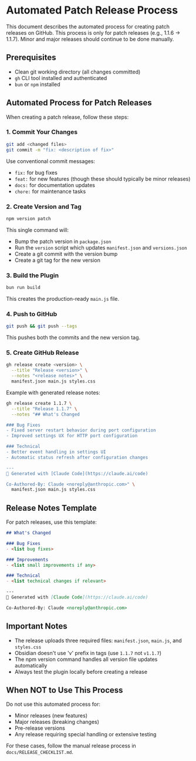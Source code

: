 # Automated Patch Release Process

This document describes the automated process for creating patch releases on GitHub. This process is only for patch releases (e.g., 1.1.6 → 1.1.7). Minor and major releases should continue to be done manually.

## Prerequisites

- Clean git working directory (all changes committed)
- `gh` CLI tool installed and authenticated
- `bun` or `npm` installed

## Automated Process for Patch Releases

When creating a patch release, follow these steps:

### 1. Commit Your Changes

```bash
git add <changed files>
git commit -m "fix: <description of fix>"
```

Use conventional commit messages:
- `fix:` for bug fixes
- `feat:` for new features (though these should typically be minor releases)
- `docs:` for documentation updates
- `chore:` for maintenance tasks

### 2. Create Version and Tag

```bash
npm version patch
```

This single command will:
- Bump the patch version in `package.json`
- Run the `version` script which updates `manifest.json` and `versions.json`
- Create a git commit with the version bump
- Create a git tag for the new version

### 3. Build the Plugin

```bash
bun run build
```

This creates the production-ready `main.js` file.

### 4. Push to GitHub

```bash
git push && git push --tags
```

This pushes both the commits and the new version tag.

### 5. Create GitHub Release

```bash
gh release create <version> \
  --title "Release <version>" \
  --notes "<release notes>" \
  manifest.json main.js styles.css
```

Example with generated release notes:
```bash
gh release create 1.1.7 \
  --title "Release 1.1.7" \
  --notes "## What's Changed

### Bug Fixes
- Fixed server restart behavior during port configuration
- Improved settings UX for HTTP port configuration

### Technical
- Better event handling in settings UI
- Automatic status refresh after configuration changes

---
🤖 Generated with [Claude Code](https://claude.ai/code)

Co-Authored-By: Claude <noreply@anthropic.com>" \
  manifest.json main.js styles.css
```

## Release Notes Template

For patch releases, use this template:

```markdown
## What's Changed

### Bug Fixes
- <list bug fixes>

### Improvements
- <list small improvements if any>

### Technical
- <list technical changes if relevant>

---
🤖 Generated with [Claude Code](https://claude.ai/code)

Co-Authored-By: Claude <noreply@anthropic.com>
```

## Important Notes

- The release uploads three required files: `manifest.json`, `main.js`, and `styles.css`
- Obsidian doesn't use 'v' prefix in tags (use `1.1.7` not `v1.1.7`)
- The npm version command handles all version file updates automatically
- Always test the plugin locally before creating a release

## When NOT to Use This Process

Do not use this automated process for:
- Minor releases (new features)
- Major releases (breaking changes)
- Pre-release versions
- Any release requiring special handling or extensive testing

For these cases, follow the manual release process in `docs/RELEASE_CHECKLIST.md`.